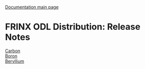[Documentation main page](https://frinxio.github.io/Frinx-docs/)  
# FRINX ODL Distribution: Release Notes

[Carbon](Release_Notes/Beryllium.md)  
[Boron](Release_Notes/Boron.md)  
[Beryllium](Release_Notes/Beryllium.md)  


